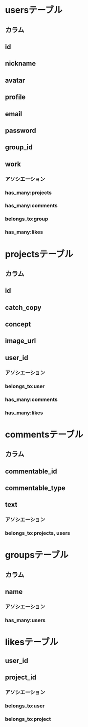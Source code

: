# usersテーブル
## カラム
## id
## nickname
## avatar
## profile
## email
## password
## group_id
## work
### アソシエーション
### has_many:projects
### has_many:comments
### belongs_to:group
### has_many:likes

# projectsテーブル
## カラム
## id
## catch_copy
## concept
## image_url
## user_id
### アソシエーション
### belongs_to:user
### has_many:comments
### has_many:likes

# commentsテーブル
## カラム
## commentable_id
## commentable_type
## text
### アソシエーション
### belongs_to:projects, users

# groupsテーブル
## カラム
## name
### アソシエーション
### has_many:users

# likesテーブル
## user_id
## project_id
### アソシエーション
### belongs_to:user
### belongs_to:project
